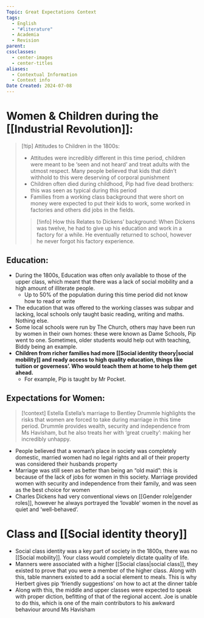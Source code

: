 ```yaml
---
Topic: Great Expectations Context
tags:
  - English
  - "#literature"
  - Academia
  - Revision
parent: 
cssclasses:
  - center-images
  - center-titles
aliases:
  - Contextual Information
  - Context info
Date Created: 2024-07-08
---
```

# Women & Children during the [[Industrial Revolution]]: 
>[!tip] Attitudes to Children in the 1800s: 
>- Attitudes were incredibly different in this time period, children were meant to be ‘seen and not heard’ and treat adults with the utmost respect. Many people believed that kids that didn’t withhold to this were deserving of corporal punishment
>- Children often died during childhood, Pip had five dead brothers: this was seen as typical during this period
>- Families from a working class background that were short on money were expected to put their kids to work, some worked in factories and others did jobs in the fields. 
>>[!info] How this Relates to Dickens’ background: 
>>When Dickens was twelve, he had to give up his education and work in a factory for a while. He eventually returned to school, however he never forgot his factory experience. 
>
## Education: 
- During the 1800s, Education was often only available to those of the upper class, which meant that there was a lack of social mobility and a high amount of illiterate people. 
	- Up to 50% of the population during this time period did not know how to read or write 
- The education that was offered to the working classes was subpar and lacking, local schools only taught basic reading, writing and maths. Nothing else. 
- Some local schools were run by The Church, others may have been run by women in their own homes: these were known as Dame Schools, Pip went to one. Sometimes, older students would help out with teaching, Biddy being an example. 
- **Children from richer families had more [[Social identity theory|social mobility]] and ready access to high quality education, things like tuition or governess’. Who would teach them at home to help them get ahead.**
	- For example, Pip is taught by Mr Pocket. 

## Expectations for Women: 
>[!context] Estella 
>Estella’s marriage to Bentley Drummle highlights the risks that women are forced to take during marriage in this time period. Drummle provides wealth, security and independence from Ms Havisham, but he also treats her with ‘great cruelty’: making her incredibly unhappy. 
>

- People believed that a woman’s place in society was completely domestic, married women had no legal rights and all of their property was considered their husbands property 
- Marriage was still seen as better than being an “old maid”: this is because of the lack of jobs for women in this society. Marriage provided women with security and independence from their family, and was seen as the best choice for women
- Charles Dickens had very conventional views on [[Gender role|gender roles]], however he always portrayed the ‘lovable’ women in the novel as quiet and ‘well-behaved’. 
# Class and [[Social identity theory]]
- Social class identity was a key part of society in the 1800s, there was no [[Social mobility]]. Your class would completely dictate quality of life. 
- Manners were associated with a higher [[Social class|social class]], they existed to prove that you were a member of the higher class. Along with this, table manners existed to add a social element to meals. This is why Herbert gives pip ‘friendly suggestions’ on how to act at the dinner table 
- Along with this, the middle and upper classes were expected to speak with proper diction, befitting of that of the regional accent. Joe is unable to do this, which is one of the main contributors to his awkward behaviour around Ms Havisham 

